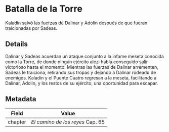 # Batalla de la Torre
Kaladin salvó las fuerzas de Dalinar y Adolin después de que fueran traicionadas por Sadeas.

## Details
Dalinar y Sadeas acuerdan un ataque conjunto a la infame meseta conocida como la Torre, de donde ningún ejército alezi había conseguido salir victorioso hasta el momento. Mientras las fuerzas de Dalinar arrementen, Sadeas le traiciona, retirando sus tropas y dejando a Dalinar rodeado de enemigos. Kaladin y el Puente Cuatro regresan a la meseta, facilitando a Dalinar, Adolin, y los restos de su ejército, una oportunidad para escapar.

## Metadata
| Field | Value |
| ----- | ----- |
| chapter | *El camino de los reyes* Cap. 65 |
